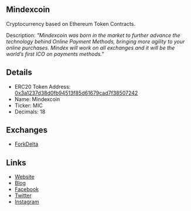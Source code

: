 ## Mindexcoin
Cryptocurrency based on Ethereum Token Contracts.

Description: *"Mindexcoin was born in the market to further advance the technology behind Online Payment Methods, bringing more agility to your online purchases. Mindex will work on all exchanges and it will be the world’s first ICO on payments methods."*

## Details

* ERC20 Token Address: [0x3a1237d38d0fb94513f85d61679cad7f38507242](https://etherscan.io/token/0x3a1237d38d0fb94513f85d61679cad7f38507242)
* Name: Mindexcoin
* Ticker: MIC
* Decimals: 18

## Exchanges

* [ForkDelta](forkdelta.github.io/#!/trade/0x3a1237d38d0fb94513f85d61679cad7f38507242-ETH)

## Links

* [Website](https://mindexcoin.com)
* [Blog](https://medium.com/mindexcoin)
* [Facebook](https://facebook.com/mindexcoin)
* [Twitter](https://twitter.com/mindexcoin)
* [Instagram](https://instagram.com/mindexcoin)
